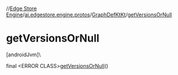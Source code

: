 //[Edge Store Engine](../../../index.md)/[ai.edgestore.engine.protos](../index.md)/[GraphDefKtKt](index.md)/[getVersionsOrNull](get-versions-or-null.md)

# getVersionsOrNull

[androidJvm]\

final &lt;ERROR CLASS&gt;[getVersionsOrNull](get-versions-or-null.md)()
